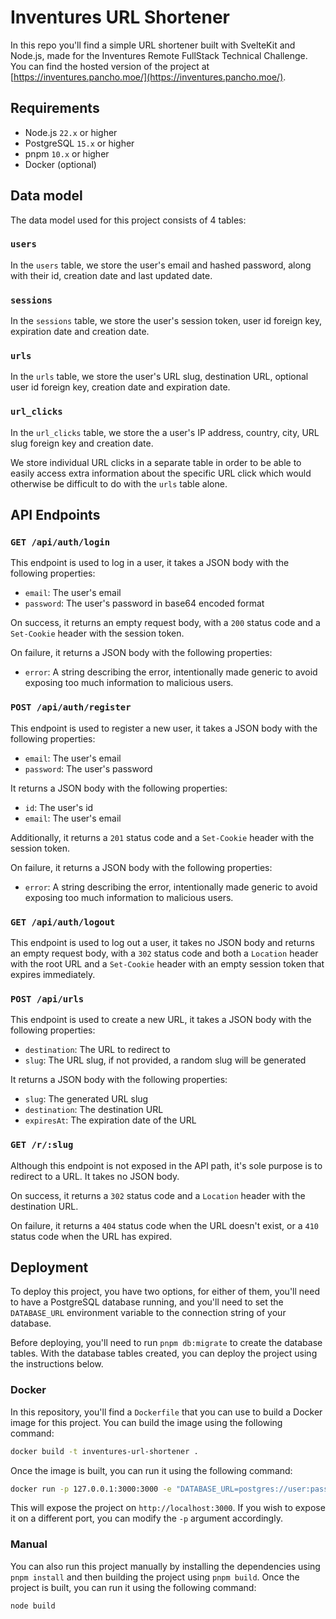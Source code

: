 # Inventures URL Shortener
In this repo you'll find a simple URL shortener built with SvelteKit and Node.js, made for the Inventures Remote FullStack Technical Challenge. You can find the hosted version of the project at [https://inventures.pancho.moe/](https://inventures.pancho.moe/).

## Requirements

- Node.js `22.x` or higher 
- PostgreSQL `15.x` or higher
- pnpm `10.x` or higher
- Docker (optional)

## Data model
The data model used for this project consists of 4 tables:

### `users`
In the `users` table, we store the user's email and hashed password, along with their id, creation date and last updated date.

### `sessions`
In the `sessions` table, we store the user's session token, user id foreign key, expiration date and creation date.

### `urls`
In the `urls` table, we store the user's URL slug, destination URL, optional user id foreign key, creation date and expiration date.

### `url_clicks`
In the `url_clicks` table, we store the a user's IP address, country, city, URL slug foreign key and creation date.

We store individual URL clicks in a separate table in order to be able to easily access extra information about the specific URL click which would otherwise be difficult to do with the `urls` table alone.

## API Endpoints

### `GET /api/auth/login`

This endpoint is used to log in a user, it takes a JSON body with the following properties:

- `email`: The user's email
- `password`: The user's password in base64 encoded format

On success, it returns an empty request body, with a `200` status code and a `Set-Cookie` header with the session token.

On failure, it returns a JSON body with the following properties:

- `error`: A string describing the error, intentionally made generic to avoid exposing too much information to malicious users.

### `POST /api/auth/register`

This endpoint is used to register a new user, it takes a JSON body with the following properties:

- `email`: The user's email
- `password`: The user's password

It returns a JSON body with the following properties:

- `id`: The user's id
- `email`: The user's email

Additionally, it returns a `201` status code and a `Set-Cookie` header with the session token.

On failure, it returns a JSON body with the following properties:

- `error`: A string describing the error, intentionally made generic to avoid exposing too much information to malicious users.

### `GET /api/auth/logout`

This endpoint is used to log out a user, it takes no JSON body and returns an empty request body, with a `302` status code and both a `Location` header with the root URL and a `Set-Cookie` header with an empty session token that expires immediately.

### `POST /api/urls`

This endpoint is used to create a new URL, it takes a JSON body with the following properties:

- `destination`: The URL to redirect to
- `slug`: The URL slug, if not provided, a random slug will be generated

It returns a JSON body with the following properties:

- `slug`: The generated URL slug
- `destination`: The destination URL
- `expiresAt`: The expiration date of the URL

### `GET /r/:slug`

Although this endpoint is not exposed in the API path, it's sole purpose is to redirect to a URL. It takes no JSON body.

On success, it returns a `302` status code and a `Location` header with the destination URL.

On failure, it returns a `404` status code when the URL doesn't exist, or a `410` status code when the URL has expired.

## Deployment

To deploy this project, you have two options, for either of them, you'll need to have a PostgreSQL database running, and you'll need to set the `DATABASE_URL` environment variable to the connection string of your database.

Before deploying, you'll need to run `pnpm db:migrate` to create the database tables. With the database tables created, you can deploy the project using the instructions below.

### Docker
In this repository, you'll find a `Dockerfile` that you can use to build a Docker image for this project. You can build the image using the following command:

```bash
docker build -t inventures-url-shortener .
```

Once the image is built, you can run it using the following command:

```bash
docker run -p 127.0.0.1:3000:3000 -e "DATABASE_URL=postgres://user:password@host:port/db-name" inventures-url-shortener
```

This will expose the project on `http://localhost:3000`. If you wish to expose it on a different port, you can modify the `-p` argument accordingly.

### Manual
You can also run this project manually by installing the dependencies using `pnpm install` and then building the project using `pnpm build`. Once the project is built, you can run it using the following command:

```bash
node build
```
